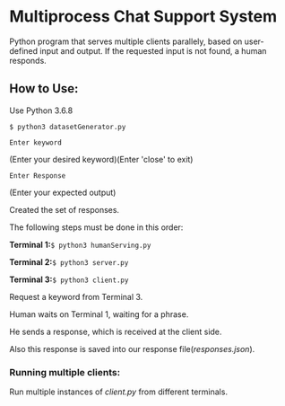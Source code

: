 # Multiprocess Chat Support System

Python program that serves multiple clients parallely, based on user-defined input and output.
If the requested input is not found, a human responds.

## How to Use:

Use Python 3.6.8

`$ python3 datasetGenerator.py`

`Enter keyword`

(Enter your desired keyword)(Enter 'close' to exit)

`Enter Response`

(Enter your expected output)

Created the set of  responses.

The following steps must be done in this order:

**Terminal 1:**`$ python3 humanServing.py`

**Terminal 2:**`$ python3 server.py`

**Terminal 3:**`$ python3 client.py`

Request a keyword from Terminal 3.

Human waits on Terminal 1, waiting for a phrase.

He sends a response, which is received at the client side. 

Also this response is saved into our response file(*responses.json*).

### Running multiple clients:

Run multiple instances of *client.py* from different terminals.
